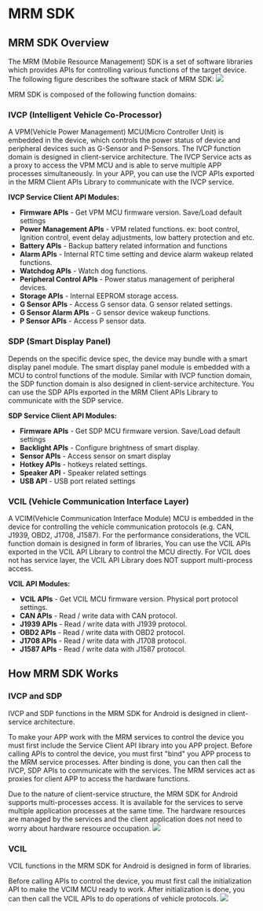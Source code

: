 # MRM SDK

## MRM SDK Overview
The MRM (Mobile Resource Management) SDK is a set of software libraries which provides APIs for controlling various functions of the target device.
The following figure describes the software stack of MRM SDK:
![](https://github.com/AIM-Android/MrmSdkSample/blob/main/images/overview.png)


MRM SDK is composed of the following function domains:

### IVCP (Intelligent Vehicle Co-Processor)
A VPM(Vehicle Power Management) MCU(Micro Controller Unit) is embedded in the device, which controls the power status of device and peripheral devices such as G-Sensor and P-Sensors. 
The IVCP function domain is designed in client-service architecture. The IVCP Service acts as a proxy to access the VPM MCU and is able to serve multiple APP processes simultaneously. In your APP, you can use the IVCP APIs exported in the MRM Client APIs Library to communicate with the IVCP service.

**IVCP Service Client API Modules:**
- **Firmware APIs** - Get VPM MCU firmware version. Save/Load default settings
- **Power Management APIs** - VPM related functions. ex: boot control, Ignition control, event delay adjustments, low battery protection and etc.
- **Battery APIs** - Backup battery related information and functions
- **Alarm APIs** - Internal RTC time setting and device alarm wakeup related functions.
- **Watchdog APIs** - Watch dog functions.
- **Peripheral Control APIs** - Power status management of peripheral devices.
- **Storage APIs** - Internal EEPROM storage access.
- **G Sensor APIs** - Access G sensor data. G sensor related settings.
- **G Sensor Alarm APIs** - G sensor device wakeup functions.
- **P Sensor APIs** - Access P sensor data.


### SDP (Smart Display Panel)
Depends on the specific device spec, the device may bundle with a smart display panel module. The smart display panel module is embedded with a MCU to control functions of the module. Similar with IVCP function domain, the SDP function domain is also designed in client-service architecture. You can use the SDP APIs exported in the MRM Client APIs Library to communicate with the SDP service.

**SDP Service Client API Modules:**
- **Firmware APIs**  - Get SDP MCU firmware version. Save/Load default settings
- **Backlight APIs** - Configure brightness of smart display.
- **Sensor APIs** - Access sensor on smart display
- **Hotkey APIs** - hotkeys related settings.
- **Speaker API** - Speaker related settings
- **USB API** - USB port related settings

### VCIL (Vehicle Communication Interface Layer)
A VCIM(Vehicle Communication Interface Module) MCU is embedded in the device for controlling the vehicle communication protocols (e.g. CAN, J1939, OBD2, J1708, J1587). For the performance considerations, the VCIL function domain is designed in form of libraries, You can use the VCIL APIs exported in the VCIL API Library to control the MCU directly. For VCIL does not has service layer, the VCIL API Library does NOT support multi-process access.

**VCIL API Modules:**
- **VCIL APIs** - Get VCIL MCU firmware version. Physical port protocol settings.
- **CAN APIs** - Read / write data with CAN protocol.
- **J1939 APIs** - Read / write data with J1939 protocol.
- **OBD2 APIs** - Read / write data with OBD2 protocol.
- **J1708 APIs** - Read / write data with J1708 protocol.
- **J1587 APIs** - Read / write data with J1587 protocol.

## How MRM SDK Works
### IVCP and SDP
IVCP and SDP functions in the MRM SDK for Android is designed in client-service architecture. 

To make your APP work with the MRM services to control the device you must first include the Service Client API library into you APP project. Before calling APIs to control the device, you must first "bind" you APP process to the MRM service processes. After binding is done, you can then call the IVCP, SDP APIs to communicate with the services. The MRM services act as proxies for client APP to access the hardware functions.

Due to the nature of client-service structure, the MRM SDK  for Android supports multi-processes access. It is available for the services to serve multiple application processes at the same time. The hardware resources are managed by the services and the client application does not need to worry about hardware resource occupation.
![](https://github.com/AIM-Android/MrmSdkSample/blob/main/images/client-service_architecture.png)

### VCIL
VCIL functions in the MRM SDK for Android is designed in form of libraries.

Before calling APIs to control the device, you must first call the initialization API to make the VCIM MCU ready to work. After initialization is done, you can then call the VCIL APIs to do operations of vehicle protocols.
![](https://github.com/AIM-Android/MrmSdkSample/blob/main/images/libraries_architecture.png)






